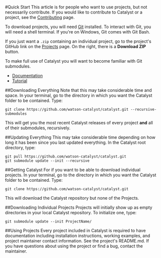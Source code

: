 #Quick Start
This article is for people who want to use projects, but not necessarily contribute. If you would like to contribute to Catalyst or a project, see the [Contributing](Contributing.md) page.

To download projects, you will need [Git](https://git-scm.com/downloads) installed. To interact with Git, you will need a shell terminal. If you're on Windows, Git comes with Git Bash.

If you just want a `.zip` containing an individual project, go to the project's GitHub link on the [Projects](Projects.md) page. On the right, there is a **Download ZIP** button.

To make full use of Catalyst you will want to become familiar with Git submodules.
- [Documentation](http://git-scm.com/docs/git-submodule)
- [Tutorial](http://git-scm.com/docs/git-submodule)

##Downloading Everything
Note that this may take considerable time and space. In your terminal, go to the directory in which you want the Catalyst folder to be contained. Type:
```
git clone https://github.com/watson-catalyst/catalyst.git --recursive-submodules
```
This will get you the most recent Catalyst releases of every project **and** all of their submodules, recursively.

##Updating Everything
This may take considerable time depending on how long it has been since you last updated everything. In the Catalyst root directory, type:
```
git pull https://github.com/watson-catalyst/catalyst.git
git submodule update --init --recursive
```

##Getting Catalyst
For if you want to be able to download individual projects. In your terminal, go to the directory in which you want the Catalyst folder to be contained. Type:
```
git clone https://github.com/watson-catalyst/catalyst.git
```
This will download the Catalyst repository but none of the Projects. 

##Downloading Individual Projects
Projects will initially show up as empty directories in your local Catalyst repository. To initialize one, type:
```
git submodule update --init ProjectName/
```

##Using Projects
Every project included in Catalyst is required to have documentation including installation instructions, working examples, and project maintainer contact information. See the project's README.md. If you have questions about using the project or find a bug, contact the maintainer.